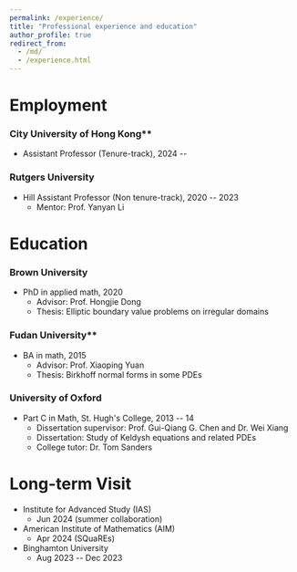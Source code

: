 ```yaml
---
permalink: /experience/
title: "Professional experience and education"
author_profile: true
redirect_from: 
  - /md/
  - /experience.html
---
```

  
  
  
  
# Employment
### City University of Hong Kong**
  * Assistant Professor (Tenure-track), 2024 --

### Rutgers University
  * Hill Assistant Professor (Non tenure-track), 2020 -- 2023
      * Mentor: Prof. Yanyan Li
  
# Education

### Brown University
  * PhD in applied math, 2020
      * Advisor: Prof. Hongjie Dong
      * Thesis: Elliptic boundary value problems on irregular domains

### Fudan University**
  * BA in math, 2015
      * Advisor: Prof. Xiaoping Yuan
      * Thesis: Birkhoff normal forms in some PDEs

### University of Oxford
  * Part C in Math, St. Hugh's College, 2013 -- 14
      * Dissertation supervisor: Prof. Gui-Qiang G. Chen and Dr. Wei Xiang
      * Dissertation: Study of Keldysh equations and related PDEs
      * College tutor: Dr. Tom Sanders
        
# Long-term Visit
  * Institute for Advanced Study (IAS)
      * Jun 2024 (summer collaboration)
  * American Institute of Mathematics (AIM)
      * Apr 2024 (SQuaREs)
  * Binghamton University
      * Aug 2023 -- Dec 2023
